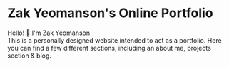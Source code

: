 # Zak Yeomanson's Online Portfolio

Hello! 👋 I'm Zak Yeomanson <br>
This is a personally designed website intended to act as a portfolio. Here you can find a few different sections, including an about me, projects section & blog.
